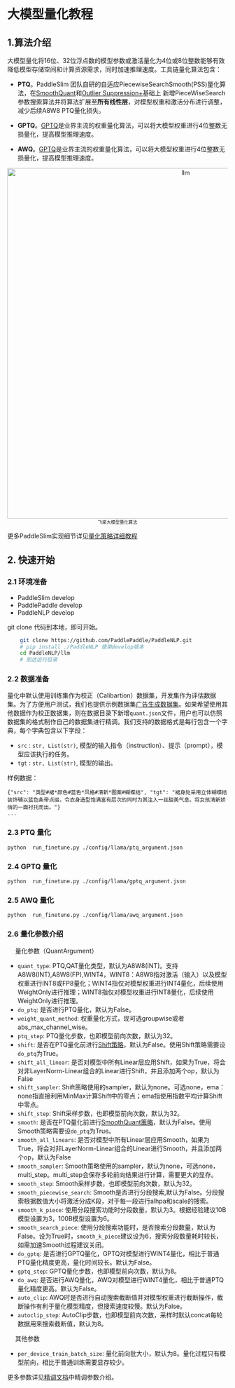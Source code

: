 # 大模型量化教程

## 1.算法介绍

大模型量化将16位、32位浮点数的模型参数或激活量化为4位或8位整数能够有效降低模型存储空间和计算资源需求，同时加速推理速度。工具链量化算法包含：
- **PTQ**。PaddleSlim 团队自研的自适应PiecewiseSearchSmooth(PSS)量化算法，在[SmoothQuant](https://arxiv.org/abs/2211.10438)和[Outlier Suppression+](https://arxiv.org/abs/2304.09145)基础上
新增PieceWiseSearch参数搜索算法并将算法扩展至**所有线性层**，对模型权重和激活分布进行调整，减少后续A8W8 PTQ量化损失。


- **GPTQ**。[GPTQ](https://arxiv.org/abs/2210.17323)是业界主流的权重量化算法，可以将大模型权重进行4位整数无损量化，提高模型推理速度。

- **AWQ**。[GPTQ](https://arxiv.org/abs/2306.00978)是业界主流的权重量化算法，可以将大模型权重进行4位整数无损量化，提高模型推理速度。

<div align="center">
    <img width="800" alt="llm" src="https://github.com/PaddlePaddle/PaddleNLP/assets/63761690/fe8f941b-4b35-48ca-814f-96533d7e24ce">
</div>
<div align="center">
    <font size ="1">
    飞桨大模型量化算法
     </font>
</div>

更多PaddleSlim实现细节详见[量化策略详细教程](https://github.com/PaddlePaddle/PaddleSlim/blob/develop/docs/zh_cn/tutorials/quant/advanced_quantization.md)



## 2. 快速开始

### 2.1 环境准备

- PaddleSlim develop
- PaddlePaddle develop
- PaddleNLP  develop

git clone 代码到本地，即可开始。

```bash
    git clone https://github.com/PaddlePaddle/PaddleNLP.git
    # pip install ./PaddleNLP 使用develop版本
    cd PaddleNLP/llm
    # 到达运行目录
```

### 2.2 数据准备

量化中默认使用训练集作为校正（Calibartion）数据集，开发集作为评估数据集。为了方便用户测试，我们也提供示例数据集[广告生成数据集](https://bj.bcebos.com/paddlenlp/datasets/examples/AdvertiseGen.tar.gz)。如果希望使用其他数据作为校正数据集，则在数据目录下新增`quant.json`文件，用户也可以仿照数据集的格式制作自己的数据集进行精调。我们支持的数据格式是每行包含一个字典，每个字典包含以下字段：

- `src` : `str, List(str)`, 模型的输入指令（instruction）、提示（prompt），模型应该执行的任务。
- `tgt` : `str, List(str)`, 模型的输出。

样例数据：
```
{"src": "类型#裙*颜色#蓝色*风格#清新*图案#蝴蝶结", "tgt": "裙身处采用立体蝴蝶结装饰辅以蓝色条带点缀，令衣身造型饱满富有层次的同时为其注入一丝甜美气息。将女孩清新娇俏的一面衬托而出。"}
...
```


### 2.3 PTQ 量化

```
python  run_finetune.py ./config/llama/ptq_argument.json
```

### 2.4 GPTQ 量化

```
python  run_finetune.py ./config/llama/gptq_argument.json
```

### 2.5 AWQ 量化

```
python  run_finetune.py ./config/llama/awq_argument.json
```

### 2.6 量化参数介绍

<summary>&emsp; 量化参数（QuantArgument）</summary><div>

- `quant_type`: PTQ,QAT量化类型，默认为A8W8(INT)。支持A8W8(INT),A8W8(FP),WINT4，WINT8：A8W8指对激活（输入）以及模型权重进行INT8或FP8量化；WINT4指仅对模型权重进行INT4量化，后续使用WeightOnly进行推理；WINT8指仅对模型权重进行INT8量化，后续使用WeightOnly进行推理。
- `do_ptq`: 是否进行PTQ量化，默认为False。
- `weight_quant_method`: 权重量化方式，现可选groupwise或者abs_max_channel_wise。
- `ptq_step`: PTQ量化步数，也即模型前向次数，默认为32。
- `shift`: 是否在PTQ量化前进行[Shift策略](https://arxiv.org/abs/2304.09145)，默认为False。使用Shift策略需要设`do_ptq`为True。
- `shift_all_linear`: 是否对模型中所有Linear层应用Shift，如果为True，将会对非LayerNorm-Linear组合的Linear进行Shift，并且添加两个op，默认为False
- `shift_sampler`: Shift策略使用的sampler，默认为none。可选none，ema：none指直接利用MinMax计算Shift中的零点；ema指使用指数平均计算Shift中零点。
- `shift_step`: Shift采样步数，也即模型前向次数，默认为32。
- `smooth`: 是否在PTQ量化前进行[SmoothQuant策略](https://arxiv.org/abs/2211.10438)，默认为False。使用Smooth策略需要设`do_ptq`为True。
- `smooth_all_linears`: 是否对模型中所有Linear层应用Smooth，如果为True，将会对非LayerNorm-Linear组合的Linear进行Smooth，并且添加两个op，默认为False
- `smooth_sampler`: Smooth策略使用的sampler，默认为none，可选none，multi_step。multi_step会保存多轮前向结果进行计算，需要更大的显存。
- `smooth_step`: Smooth采样步数，也即模型前向次数，默认为32。
- `smooth_piecewise_search`: Smooth是否进行分段搜索,默认为False。分段搜索根据数值大小将激活分成K段，对于每一段进行alhpa和scale的搜索。
- `smooth_k_piece`: 使用分段搜索功能时分段数量，默认为3。根据经验建议10B模型设置为3，100B模型设置为6。
- `smooth_search_piece`: 使用分段搜索功能时，是否搜索分段数量，默认为False。设为True时，`smooth_k_piece`建议设为6，搜索分段数量耗时较长，如需加速Smooth过程建议关闭。
- `do_gptq`: 是否进行GPTQ量化，GPTQ对模型进行WINT4量化，相比于普通PTQ量化精度更高，量化时间较长。默认为False。
- `gptq_step`: GPTQ量化步数，也即模型前向次数，默认为8。
- `do_awq`: 是否进行AWQ量化，AWQ对模型进行WINT4量化，相比于普通PTQ量化精度更高。默认为False。
- `auto_clip`: AWQ时是否进行自动搜索截断值并对模型权重进行截断操作，截断操作有利于量化模型精度，但搜索速度较慢。默认为False。
- `autoclip_step`: AutoClip步数，也即模型前向次数，采样时默认concat每轮数据用来搜索截断值，默认为8。


</div>


<summary>&emsp; 其他参数</summary><div>

- `per_device_train_batch_size`: 量化前向批大小，默认为8。量化过程只有模型前向，相比于普通训练需要显存较少。

更多参数详见[精调文档](./finetune.md)中精调参数介绍。

</div>
